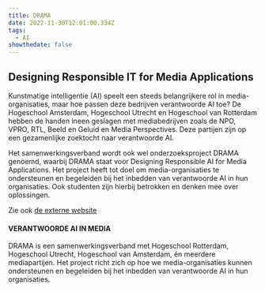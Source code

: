 ```yaml
---
title: DRAMA
date: 2022-11-30T12:01:00.334Z
tags:
  - AI
showthedate: false
---
```

## Designing Responsible IT for Media Applications

Kunstmatige intelligentie (AI) speelt een steeds belangrijkere rol in media-organisaties, maar hoe passen deze bedrijven verantwoorde AI toe? De Hogeschool Amsterdam, Hogeschool Utrecht en Hogeschool van Rotterdam hebben de handen ineen geslagen met mediabedrijven zoals de NPO, VPRO, RTL, Beeld en Geluid en Media Perspectives. Deze partijen zijn op een gezamenlijke zoektocht naar verantwoorde AI.

Het samenwerkingsverband wordt ook wel onderzoeksproject DRAMA genoemd, waarbij DRAMA staat voor Designing Responsible AI for Media Applications. Het project heeft tot doel om media-organisaties te ondersteunen en begeleiden bij het inbedden van verantwoorde AI in hun organisaties. Ook studenten zijn hierbij betrokken en denken mee over oplossingen.

Zie ook [de externe website](https://www.responsibleappliedai.nl/)

#### VERANTWOORDE AI IN MEDIA

DRAMA is een samenwerkingsverband met Hogeschool Rotterdam, Hogeschool Utrecht, Hogeschool van Amsterdam, én meerdere mediapartijen. Het project richt zich op hoe we media-organisaties kunnen ondersteunen en begeleiden bij het inbedden van verantwoorde AI in hun organisaties.